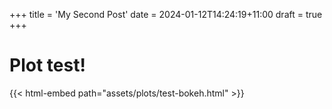 +++
title = 'My Second Post'
date = 2024-01-12T14:24:19+11:00
draft = true
+++

# Plot test!

{{< html-embed path="assets/plots/test-bokeh.html" >}}